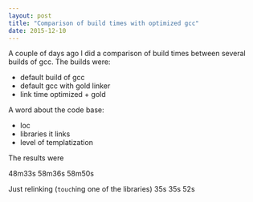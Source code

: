 ```yaml
---
layout: post
title: "Comparison of build times with optimized gcc"
date: 2015-12-10
---
```

A couple of days ago I did a comparison of build times between several
builds of gcc.  The builds were:

- default build of gcc
- default gcc with gold linker
- link time optimized + gold

A word about the code base:
- loc
- libraries it links
- level of templatization

The results were

48m33s
58m36s
58m50s

Just relinking (`touch`ing one of the libraries)
35s
35s
52s



